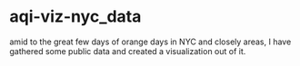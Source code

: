 # aqi-viz-nyc_data
amid to the great few days of orange days in NYC and closely areas, I have gathered some public data and created a visualization out of it. 
